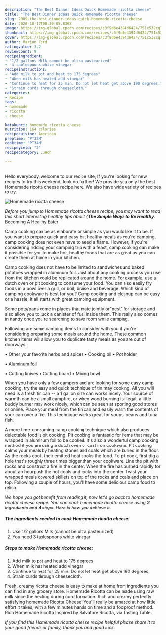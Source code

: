 ```yaml
---
description: "The Best Dinner Ideas Quick Homemade ricotta cheese"
title: "The Best Dinner Ideas Quick Homemade ricotta cheese"
slug: 2909-the-best-dinner-ideas-quick-homemade-ricotta-cheese
date: 2020-10-17T00:30:05.836Z
image: https://img-global.cpcdn.com/recipes/c3f9d6e4394d6424/751x532cq70/homemade-ricotta-cheese-recipe-main-photo.jpg
thumbnail: https://img-global.cpcdn.com/recipes/c3f9d6e4394d6424/751x532cq70/homemade-ricotta-cheese-recipe-main-photo.jpg
cover: https://img-global.cpcdn.com/recipes/c3f9d6e4394d6424/751x532cq70/homemade-ricotta-cheese-recipe-main-photo.jpg
author: Marion Ford
ratingvalue: 3.2
reviewcount: 9
recipeingredient:
- "1/2 gallons Milk cannot be ultra pasteurized"
- "3 tablespoons white vinegar"
recipeinstructions:
- "Add milk to pot and heat to 175 degrees"
- "When milk has heated add vinegar"
- "Continue to heat for 25 min. Do not let heat get above 190 degrees."
- "Strain curds through cheesecloth."
categories:
- Recipe
tags:
- homemade
- ricotta
- cheese

katakunci: homemade ricotta cheese 
nutrition: 164 calories
recipecuisine: American
preptime: "PT33M"
cooktime: "PT34M"
recipeyield: "2"
recipecategory: Lunch

---
```

<br>
Hello everybody, welcome to our recipe site, If you're looking for new recipes to try this weekend, look no further! We provide you only the best Homemade ricotta cheese recipe here. We also have wide variety of recipes to try.
<br>


![Homemade ricotta cheese](https://img-global.cpcdn.com/recipes/c3f9d6e4394d6424/751x532cq70/homemade-ricotta-cheese-recipe-main-photo.jpg)

<i>Before you jump to Homemade ricotta cheese recipe, you may want to read this short interesting healthy tips about {<strong>The Simple Ways to Be Healthy</strong>.</i>
Becoming A Healthy Eater

    
Camp cooking can be as elaborate or simple as you would like it to be. If you want to prepare quick and easy but healthy meals as you're camping, camp cooking does not even have to need a flame. However, if you're considering ridding your camping trip with a feast, camp cooking can make it possible for you to make hot, healthy foods that are as great as you can create them at home in your kitchen.

Camp cooking does not have to be limited to sandwiches and baked potatoes wrapped in aluminum foil.  Just about any cooking process you use from the kitchen could be replicated around the home. For example, use a dutch oven or pit cooking to consume your food. You can also easily fry foods in a bowl over a grill, or boil, braise and beverage. Which kind of camping cookware is best for you? Camp cooking and cleanup can be easy or a hassle, it all starts with great camping equipment.

Some pots/pans come in places that mate jointly or"nest" for storage and also allow you to tuck a canister of fuel inside them. This really also comes in handy once you're searching to save room while camping.

Following are some camping items to consider with you if you're considering preparing some meals around the home. These common kitchen items will allow you to duplicate tasty meals as you are out of doorways.


• Other your favorite herbs and spices
• Cooking oil
• Pot holder

• Aluminum foil

• Cutting knives
• Cutting board
• Mixing bowl


When you have only a few campers and are looking for some easy camp cooking, try the easy and quick technique of tin may cooking. All you will need is a fresh tin can -- a 1 gallon size can works nicely. Your source of warmth can be a small campfire, or when wood burning is illegal, a little buddy burner may work nicely, which can be seen at sporting good stores or online. Place your meal from the tin can and easily warm the contents of your can over a fire.  This technique works great for soups, beans and tuna fish.

A more time-consuming camp cooking technique which also produces delectable food is pit cooking. Pit cooking is fantastic for items that may be wrapped in aluminum foil to be cooked.  It's also a wonderful camp cooking method if you are using a dutch oven or cast iron cookware. Pit cooking calms your meals by heating stones and coals which are buried in the floor. As the rocks cool , their emitted heat cooks the food. To pit cook, first dig a hole that's roughly three times bigger than your cookware. Line the pit with rocks and construct a fire in the center. When the fire has burned rapidly for about an hourpush the hot coals and rocks into the center. Twist your wrapped meals covered skillets on top of the rocks and coals and place on top. Following a couple of hours, you'll have some delicious camp food to relish.


<i>We hope you got benefit from reading it, now let's go back to homemade ricotta cheese recipe. You can cook homemade ricotta cheese using <strong>2</strong> ingredients and <strong>4</strong> steps. Here is how you achieve it.
</i>

##### The ingredients needed to cook Homemade ricotta cheese:

1. Use 1/2 gallons Milk (cannot be ultra pasteurized)
1. You need 3 tablespoons white vinegar


##### Steps to make Homemade ricotta cheese:

1. Add milk to pot and heat to 175 degrees
1. When milk has heated add vinegar
1. Continue to heat for 25 min. Do not let heat get above 190 degrees.
1. Strain curds through cheesecloth.


Fresh, creamy ricotta cheese is easy to make at home from ingredients you can find in any grocery store. Homemade Ricotta can be made using raw milk since the heating during curd formation. Rich and creamy perfectly satisfying homemade Ricotta Cheese! You&#39;ll really be amazed at how little effort it takes, with a few minutes hands on time and a foolproof method. Rich Homemade Ricotta Inspired by Salvatore Ricotta, via Tasting Table. 

<i>If you find this Homemade ricotta cheese recipe helpful please share it to your good friends or family, thank you and good luck.</i>
